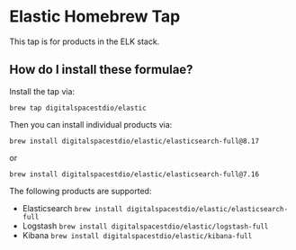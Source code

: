 # Elastic Homebrew Tap

This tap is for products in the ELK stack.

## How do I install these formulae?

Install the tap via:

    brew tap digitalspacestdio/elastic

Then you can install individual products via:

    brew install digitalspacestdio/elastic/elasticsearch-full@8.17

or

    brew install digitalspacestdio/elastic/elasticsearch-full@7.16

The following products are supported:

* Elasticsearch `brew install digitalspacestdio/elastic/elasticsearch-full`
* Logstash `brew install digitalspacestdio/elastic/logstash-full`
* Kibana `brew install digitalspacestdio/elastic/kibana-full`
